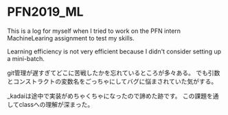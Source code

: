 # PFN2019_ML

This is a log for myself when I tried to work on the PFN intern MachineLearing assignment to test my skills.

Learning efficiency is not very efficient because I didn't consider setting up a mini-batch.

git管理が遅すぎてどこに苦戦したかを忘れているところが多々ある。
でも引数とコンストラクトの変数名をごっちゃにしてバグに悩まされていた気がする。


_kadaiは途中で実装がめちゃくちゃになったので諦めた跡です。
この課題を通してclassへの理解が深まった。
